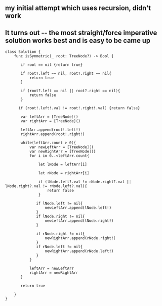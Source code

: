 ## my initial attempt which uses recursion, didn't work

## It turns out -- the most straight/force imperative solution works best and is easy to be came up 
    class Solution {
        func isSymmetric(_ root: TreeNode?) -> Bool {

           if root == nil {return true}

           if root?.left == nil, root?.right == nil{
               return true
           }

           if (root?.left == nil || root?.right == nil){
               return false
           }

          if (root!.left!.val != root!.right!.val) {return false}

           var leftArr = [TreeNode]()
           var rightArr = [TreeNode]()

           leftArr.append(root!.left!)
           rightArr.append(root!.right!)

           while(leftArr.count > 0){
               var newLeftArr = [TreeNode]()
               var newRightArr = [TreeNode]()
               for i in 0..<leftArr.count{

                   let lNode = leftArr[i]

                   let rNode = rightArr[i]

                   if (lNode.left?.val != rNode.right?.val || lNode.right?.val != rNode.left?.val){
                       return false
                   }

                  if lNode.left != nil{
                      newLeftArr.append(lNode.left!)
                  }
                  if lNode.right != nil{
                      newLeftArr.append(lNode.right!)
                  }

                  if rNode.right != nil{
                      newRightArr.append(rNode.right!)
                  }
                  if rNode.left != nil{
                      newRightArr.append(rNode.left!)
                  }
               }

               leftArr = newLeftArr
               rightArr = newRightArr
           }

           return true

        }
    }
